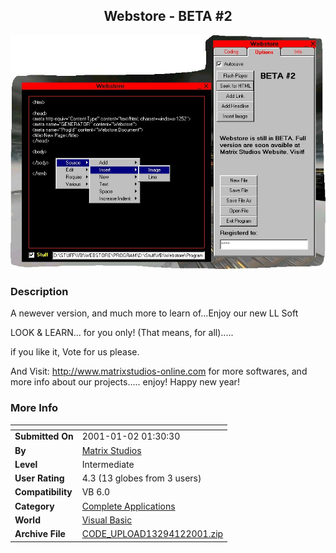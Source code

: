 ﻿<div align="center">

## Webstore \- BETA \#2

<img src="PIC2001121637167382.jpg">
</div>

### Description

A newever version, and much more to learn of...Enjoy our new LL Soft

LOOK & LEARN... for you only! (That means, for all).....

if you like it, Vote for us please.

And Visit: http://www.matrixstudios-online.com for more softwares, and more info about our projects..... enjoy! Happy new year!
 
### More Info
 


<span>             |<span>
---                |---
**Submitted On**   |2001-01-02 01:30:30
**By**             |[Matrix Studios](https://github.com/Planet-Source-Code/PSCIndex/blob/master/ByAuthor/matrix-studios.md)
**Level**          |Intermediate
**User Rating**    |4.3 (13 globes from 3 users)
**Compatibility**  |VB 6\.0
**Category**       |[Complete Applications](https://github.com/Planet-Source-Code/PSCIndex/blob/master/ByCategory/complete-applications__1-27.md)
**World**          |[Visual Basic](https://github.com/Planet-Source-Code/PSCIndex/blob/master/ByWorld/visual-basic.md)
**Archive File**   |[CODE\_UPLOAD13294122001\.zip](https://github.com/Planet-Source-Code/matrix-studios-webstore-beta-2__1-14053/archive/master.zip)








